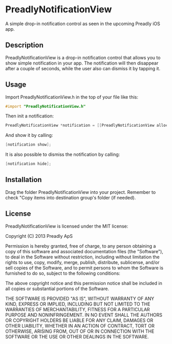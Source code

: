 PreadlyNotificationView
=======================
A simple drop-in notification control as seen in the upcoming Preadly iOS app.

Description
-----------
PreadlyNotificationView is a drop-in notification control that allows you to show simple notification in your app. The notification will then disappear after a couple of seconds, while the user also can dismiss it by tapping it.

Usage
-----
Import PreadlyNotificationView.h in the top of your file like this:
```objective-c
#import "PreadlyNotificationView.h"
```
Then init a notification:
```objective-c
PreadlyNotificationView *notification = [[PreadlyNotificationView alloc] initNotificationWithMessage:@"Lorem ipsum" inViewController:self];
```
And show it by calling:
```objective-c
[notification show];
```

It is also possible to dismiss the notification by calling:
```objective-c
[notification hide];
```

Installation
------------
Drag the folder PreadlyNotificationView into your project. Remember to check "Copy items into destination group's folder (if needed).

License
-------
PreadlyNotificationView is licensed under the MIT license:

Copyright (C) 2013 Preadly ApS   

Permission is hereby granted, free of charge, to any person obtaining a copy of this software and associated documentation files (the "Software"), to deal in the Software without restriction, including without limitation the rights to use, copy, modify, merge, publish, distribute, sublicense, and/or sell copies of the Software, and to permit persons to whom the Software is furnished to do so, subject to the following conditions:

The above copyright notice and this permission notice shall be included in all copies or substantial portions of the Software.

THE SOFTWARE IS PROVIDED "AS IS", WITHOUT WARRANTY OF ANY KIND, EXPRESS OR IMPLIED, INCLUDING BUT NOT LIMITED TO THE WARRANTIES OF MERCHANTABILITY, FITNESS FOR A PARTICULAR PURPOSE AND NONINFRINGEMENT. IN NO EVENT SHALL THE AUTHORS OR COPYRIGHT HOLDERS BE LIABLE FOR ANY CLAIM, DAMAGES OR OTHER LIABILITY, WHETHER IN AN ACTION OF CONTRACT, TORT OR OTHERWISE, ARISING FROM, OUT OF OR IN CONNECTION WITH THE SOFTWARE OR THE USE OR OTHER DEALINGS IN THE SOFTWARE. 
